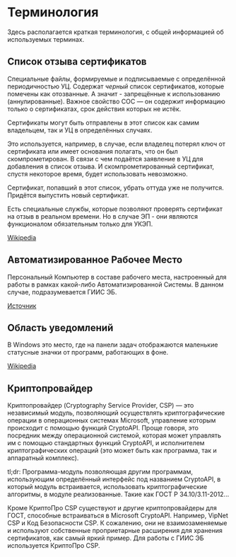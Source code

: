 # Терминология

Здесь располагается краткая терминология, с общей информацией об используемых терминах.

## Список отзыва сертификатов

Специальные файлы, формируемые и подписываемые с определённой периодичностью УЦ. Содержат _черный_ список сертификатов, которые помечены как отозванные. А значит - запрещённые к использованию (аннулированные). Важное свойство СОС — он содержит информацию только о сертификатах, срок действия которых не истёк.

Сертификаты могут быть отправлены в этот список как самим владельцем, так и УЦ в определённых случаях.

Это используется, например, в случае, если владелец потерял ключ от сертификата или имеет основания полагать, что он был скомпрометирован. В связи с чем подаётся заявление в УЦ для добавления в список отзыва. И скомпрометированный сертификат, спустя некоторое время, будет использовать невозможно.

Сертификат, попавший в этот список, убрать оттуда уже не получится. Придётся выпустить новый сертификат.

Есть специальные службы, которые позволяют проверять сертификат на отзыв в реальном времени. Но в случае ЭП - они являются функционалом обязательным только для УКЭП.

[Wikipedia](https://ru.wikipedia.org/wiki/Certificate_Revocation_List)

## Автоматизированное Рабочее Место

Персональный Компьютер в составе рабочего места, настроенный для работы в рамках какой-либо Автоматизированной Системы. В данном случае, подразумевается ГИИС ЭБ.

[Источник](https://nemtsov.ners.ru/articles/zabluzhdenie-o-tom-chto-arm---eto-pk.html)

## Область уведомлений

В Windows это место, где на панели задач отображаются маленькие статусные значки от программ, работающих в фоне.

[Wikipedia](https://ru.wikipedia.org/wiki/%D0%9E%D0%B1%D0%BB%D0%B0%D1%81%D1%82%D1%8C_%D1%83%D0%B2%D0%B5%D0%B4%D0%BE%D0%BC%D0%BB%D0%B5%D0%BD%D0%B8%D0%B9 "Что такое область уведомлений, статья в Википедии.")

## Криптопровайдер

Криптопровайдер (Cryptography Service Provider, CSP) — это независимый модуль, позволяющий осуществлять криптографические операции в операционных системах Microsoft, управление которым происходит с помощью функций CryptoAPI. Проще говоря, это посредник между операционной системой, которая может управлять им с помощью стандартных функций CryptoAPI, и исполнителем криптографических операций (это может быть как программа, так и аппаратный комплекс).

tl;dr: Программа-модуль позволяющая другим программам, использующим определённый интерфейс под названием CryptoAPI, в который модуль встраивается, использовать криптографические алгоритмы, в модуле реализованные. Такие как ГОСТ Р 34.10/3.11-2012...

Кроме КриптоПро CSP существуют и другие криптопровайдеры для ГОСТ, способные встраиваться в Microsoft CryptoAPI. Например, VipNet CSP и Код Безопасности CSP. К сожалению, они не взаимозаменяемые и используют собственные проприетарные расширения для хранения сертификатов, как самый яркий пример. Для работы с ГИИС ЭБ используется КриптоПро CSP.

<!-- // code: language=markdown insertSpaces=true tabSize=2 -->

